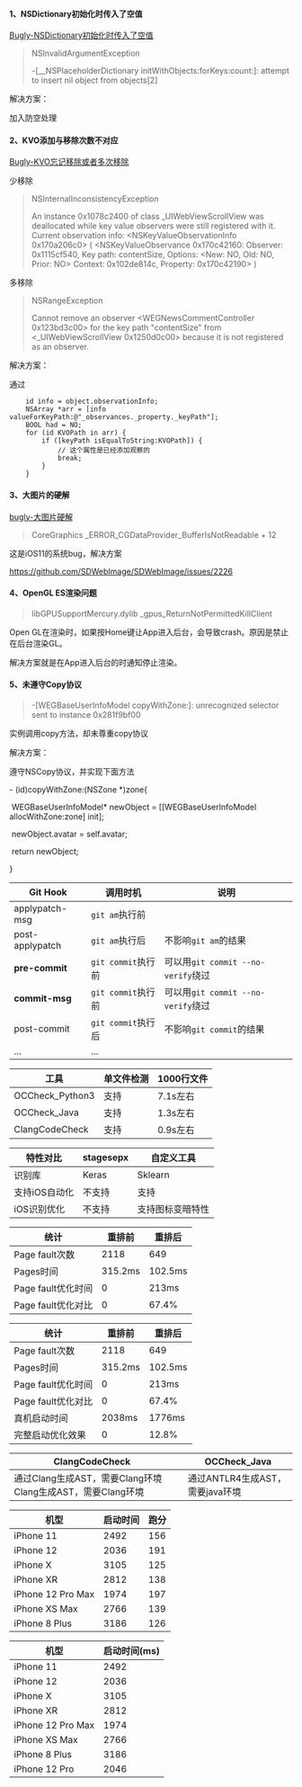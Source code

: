 #### 1、NSDictionary初始化时传入了空值

[Bugly-NSDictionary初始化时传入了空值](https://bugly.qq.com/v2/crash-reporting/crashes/900019386/305776?pid=2&crashDataType=unSystemExit)

> NSInvalidArgumentException
>
> -[__NSPlaceholderDictionary initWithObjects:forKeys:count:]: attempt to insert nil object from objects[2]

解决方案：

加入防空处理

#### 2、KVO添加与移除次数不对应

[Bugly-KVO忘记移除或者多次移除](https://bugly.qq.com/v2/crash-reporting/crashes/900019386/360055?pid=2&crashDataType=unSystemExit)

少移除

> NSInternalInconsistencyException
>
> An instance 0x1078c2400 of class _UIWebViewScrollView was deallocated while key value observers were still registered with it. Current observation info: <NSKeyValueObservationInfo 0x170a206c0> ( <NSKeyValueObservance 0x170c42160: Observer: 0x1115cf540, Key path: contentSize, Options: <New: NO, Old: NO, Prior: NO> Context: 0x102de814c, Property: 0x170c42190> )

多移除

> NSRangeException
>
> Cannot remove an observer <WEGNewsCommentController 0x123bd3c00> for the key path "contentSize" from <_UIWebViewScrollView 0x1250d0c00> because it is not registered as an observer.

解决方案：

通过

```objc
    id info = object.observationInfo;
    NSArray *arr = [info valueForKeyPath:@"_observances._property._keyPath"];
    BOOL had = NO;
    for (id KVOPath in arr) {
        if ([keyPath isEqualToString:KVOPath]) {
            // 这个属性是已经添加观察的
            break;
        }
    }
```

#### 3、大图片的硬解

[bugly-大图片硬解](https://bugly.qq.com/v2/crash-reporting/crashes/900019386/240919?pid=2&crashDataType=unSystemExit)

> CoreGraphics  _ERROR_CGDataProvider_BufferIsNotReadable + 12

这是iOS11的系统bug，解决方案

https://github.com/SDWebImage/SDWebImage/issues/2226

#### 4、OpenGL ES渲染问题

> libGPUSupportMercury.dylib  _gpus_ReturnNotPermittedKillClient

Open GL在渲染时，如果按Home键让App进入后台，会导致crash。原因是禁止在后台渲染GL。

解决方案就是在App进入后台的时通知停止渲染。

#### 5、未遵守Copy协议

> -[WEGBaseUserInfoModel copyWithZone:]: unrecognized selector sent to instance 0x281f9bf00

实例调用copy方法，却未尊重copy协议

解决方案：

遵守NSCopy协议，并实现下面方法

\- (id)copyWithZone:(NSZone *)zone{

​    WEGBaseUserInfoModel* newObject = [[WEGBaseUserInfoModel allocWithZone:zone] init];

​    newObject.avatar = self.avatar;

​    return newObject;

}





| Git Hook        | 调用时机           | 说明                               |
| --------------- | ------------------ | ---------------------------------- |
| applypatch-msg  | `git am`执行前     |                                    |
| post-applypatch | `git am`执行后     | 不影响`git am`的结果               |
| **pre-commit**  | `git commit`执行前 | 可以用`git commit --no-verify`绕过 |
| **commit-msg**  | `git commit`执行前 | 可以用`git commit --no-verify`绕过 |
| post-commit     | `git commit`执行后 | 不影响`git commit`的结果           |
| ...             | ...                |                                    |





| 工具            | 单文件检测 | 1000行文件 |
| --------------- | ---------- | ---------- |
| OCCheck_Python3 | 支持       | 7.1s左右   |
| OCCheck_Java    | 支持       | 1.3s左右   |
| ClangCodeCheck  | 支持       | 0.9s左右   |



| 特性对比      | stagesepx | 自定义工具       |
| ------------- | --------- | ---------------- |
| 识别库        | Keras     | Sklearn          |
| 支持iOS自动化 | 不支持    | 支持             |
| iOS识别优化   | 不支持    | 支持图标变暗特性 |





| 统计               | 重排前  | 重排后  |
| ------------------ | ------- | ------- |
| Page fault次数     | 2118    | 649     |
| Pages时间          | 315.2ms | 102.5ms |
| Page fault优化时间 | 0       | 213ms   |
| Page fault优化对比 | 0       | 67.4%   |







| 统计               | 重排前  | 重排后  |
| ------------------ | ------- | ------- |
| Page fault次数     | 2118    | 649     |
| Pages时间          | 315.2ms | 102.5ms |
| Page fault优化时间 | 0       | 213ms   |
| Page fault优化对比 | 0       | 67.4%   |
| 真机启动时间       | 2038ms  | 1776ms  |
| 完整启动优化效果   | 0       | 12.8%   |





| ClangCodeCheck                                             |      | OCCheck_Java                    |
| ---------------------------------------------------------- | ---- | ------------------------------- |
| 通过Clang生成AST，需要Clang环境Clang生成AST，需要Clang环境 |      | 通过ANTLR4生成AST，需要java环境 |



| 机型              | 启动时间 | 跑分 |
| ----------------- | -------- | ---- |
| iPhone 11         | 2492     | 156  |
| iPhone 12         | 2036     | 191  |
| iPhone X          | 3105     | 125  |
| iPhone XR         | 2812     | 138  |
| iPhone 12 Pro Max | 1974     | 197  |
| iPhone XS Max     | 2766     | 139  |
| iPhone 8 Plus     | 3186     | 126  |



| 机型              | 启动时间(ms) |
| ----------------- | ------------ |
| iPhone 11         | 2492         |
| iPhone 12         | 2036         |
| iPhone X          | 3105         |
| iPhone XR         | 2812         |
| iPhone 12 Pro Max | 1974         |
| iPhone XS Max     | 2766         |
| iPhone 8 Plus     | 3186         |
| iPhone 12 Pro     | 2046         |



